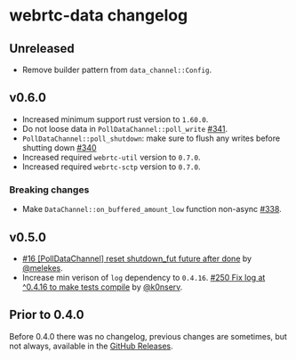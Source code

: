 # webrtc-data changelog

## Unreleased

* Remove builder pattern from `data_channel::Config`.

## v0.6.0

* Increased minimum support rust version to `1.60.0`.
* Do not loose data in `PollDataChannel::poll_write` [#341](https://github.com/webrtc-rs/webrtc/pull/341).
* `PollDataChannel::poll_shutdown`: make sure to flush any writes before shutting down [#340](https://github.com/webrtc-rs/webrtc/pull/340)
* Increased required `webrtc-util` version to `0.7.0`.
* Increased required `webrtc-sctp` version to `0.7.0`.

### Breaking changes

* Make `DataChannel::on_buffered_amount_low` function non-async [#338](https://github.com/webrtc-rs/webrtc/pull/338).

## v0.5.0

* [#16 [PollDataChannel] reset shutdown_fut future after done](https://github.com/webrtc-rs/data/pull/16) by [@melekes](https://github.com/melekes).
* Increase min verison of `log` dependency to `0.4.16`. [#250 Fix log at ^0.4.16 to make tests compile](https://github.com/webrtc-rs/webrtc/pull/250) by [@k0nserv](https://github.com/k0nserv).

## Prior to 0.4.0

Before 0.4.0 there was no changelog, previous changes are sometimes, but not always, available in the [GitHub Releases](https://github.com/webrtc-rs/data/releases).
